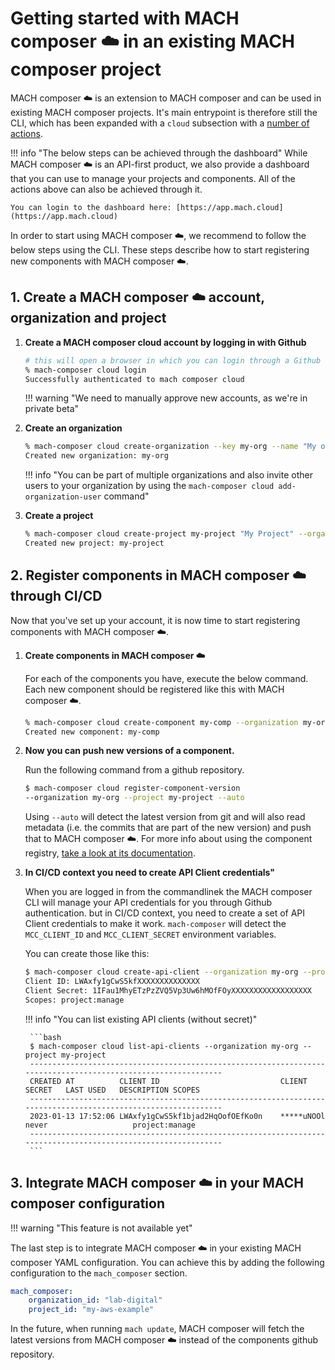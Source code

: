 # Getting started with MACH composer ☁️ in an existing MACH composer project

MACH composer ☁️ is an extension to MACH composer and can be used in existing
MACH composer projects. It's main entrypoint is therefore still the CLI, which
has been expanded with a `cloud` subsection with a [number of
actions](../reference/cli.md#cloud).

!!! info "The below steps can be achieved through the dashboard" 
    While MACH composer ☁️ is an API-first product, we also provide a dashboard that
    you can use to manage your projects and components. All of the actions above
     can also be achieved through it.

    You can login to the dashboard here: [https://app.mach.cloud](https://app.mach.cloud)


In order to start using MACH composer ☁️, we recommend to follow the below steps
using the CLI. These steps describe how to start registering new components with
MACH composer ☁️.

## 1. Create a MACH composer ☁️ account, organization and project

1. **Create a MACH composer cloud account by logging in with Github**

    ```bash
    # this will open a browser in which you can login through a Github account
    % mach-composer cloud login
    Successfully authenticated to mach composer cloud
    ```

    !!! warning "We need to manually approve new accounts, as we're in private
    beta"


2. **Create an organization**
    ```bash
    % mach-composer cloud create-organization --key my-org --name "My org name"
    Created new organization: my-org
    ```

    !!! info "You can be part of multiple organizations and also invite other
    users to your organization by using the `mach-composer cloud
    add-organization-user` command"

3. **Create a project**
    ```bash
    % mach-composer cloud create-project my-project "My Project" --organization my-org
    Created new project: my-project
    ```


## 2. Register components in MACH composer ☁️ through CI/CD

Now that you've set up your account, it is now time to start registering
components with MACH composer ☁️. 

1. **Create components in MACH composer ☁️**

    For each of the components you have, execute the below command. Each new
    component should be registered like this with MACH composer ☁️.

    ```bash
    % mach-composer cloud create-component my-comp --organization my-org --project my-project
    Created new component: my-comp
    ```

2. **Now you can push new versions of a component.**

    Run the following command from a github repository.

    ```bash
    $ mach-composer cloud register-component-version
    --organization my-org --project my-project --auto
    ``` 

    Using `--auto` will detect the latest version from git and will also read
    metadata (i.e. the commits that are part of the new version) and push that
    to MACH composer ☁️. For more info about using the component registry, [take
    a look at its documentation](component-registry.md).

3. **In CI/CD context you need to create API Client credentials"**
    
    When you are logged in from the commandlinek the MACH composer CLI will
    manage your API credentials for you through Github authentication. but in
    CI/CD context, you need to create a set of API Client credentials to make it
    work. `mach-composer` will detect the `MCC_CLIENT_ID` and
    `MCC_CLIENT_SECRET` environment variables. 

    You can create those like this:

    ```bash
    $ mach-composer cloud create-api-client --organization my-org --project my-project
    Client ID: LWAxfy1gCwS5kfXXXXXXXXXXXXXX
    Client Secret: 1IFau1MhyETzPzZVQ5Vp3Uw6hMOfFOyXXXXXXXXXXXXXXXXXX
    Scopes: project:manage
    ```

    !!! info "You can list existing API clients (without secret)"

        ```bash
        $ mach-composer cloud list-api-clients --organization my-org --project my-project
        --------------------------------------------------------------------------------------------------------------
        CREATED AT         	CLIENT ID                       	CLIENT SECRET	LAST USED	DESCRIPTION	SCOPES        	
        --------------------------------------------------------------------------------------------------------------
        2023-01-13 17:52:06	LWAxfy1gCwS5kf1bjad2HqOofOEfKo0n	*****uNOOl   	never    	           	project:manage	
        --------------------------------------------------------------------------------------------------------------
        ```

## 3. Integrate MACH composer ☁️ in your MACH composer configuration

!!! warning "This feature is not available yet"

The last step is to integrate MACH composer ☁️ in your existing MACH composer
YAML configuration. You can achieve this by adding the following configuration
to the `mach_composer` section.

```yaml
mach_composer:
    organization_id: "lab-digital"
    project_id: "my-aws-example"
```

In the future, when running `mach update`, MACH composer will fetch the latest
versions from MACH composer ☁️ instead of the components github repository.